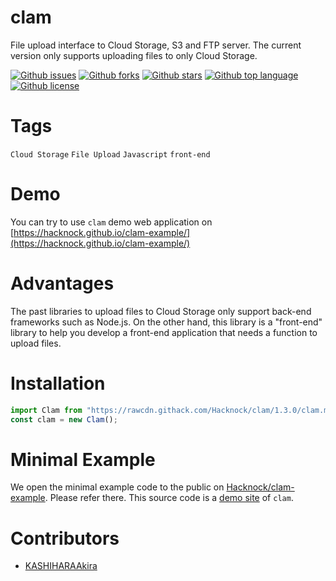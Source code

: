 # clam

<!-- # Short Description -->

File upload interface to Cloud Storage, S3 and FTP server.
The current version only supports uploading files to only Cloud Storage.

<!-- # Badges -->

[![Github issues](https://img.shields.io/github/issues/Hacknock/clam)](https://github.com/Hacknock/clam/issues)
[![Github forks](https://img.shields.io/github/forks/Hacknock/clam)](https://github.com/Hacknock/clam/network/members)
[![Github stars](https://img.shields.io/github/stars/Hacknock/clam)](https://github.com/Hacknock/clam/stargazers)
[![Github top language](https://img.shields.io/github/languages/top/Hacknock/clam)](https://github.com/Hacknock/clam/)
[![Github license](https://img.shields.io/github/license/Hacknock/clam)](https://github.com/Hacknock/clam/)

# Tags

`Cloud Storage` `File Upload` `Javascript` `front-end`

# Demo

You can try to use `clam` demo web application on [https://hacknock.github.io/clam-example/](https://hacknock.github.io/clam-example/)

# Advantages

The past libraries to upload files to Cloud Storage only support back-end frameworks such as Node.js. On the other hand, this library is a "front-end" library to help you develop a front-end application that needs a function to upload files.

# Installation

```js
import Clam from "https://rawcdn.githack.com/Hacknock/clam/1.3.0/clam.min.js";
const clam = new Clam();
```

# Minimal Example

We open the minimal example code to the public on [Hacknock/clam-example](https://github.com/Hacknock/clam-example). Please refer there. This source code is a [demo site](https://hacknock.github.io/clam-example/) of `clam`.

# Contributors

- [KASHIHARAAkira](https://github.com/KASHIHARAAkira)

<!-- CREATED_BY_LEADYOU_README_GENERATOR -->
